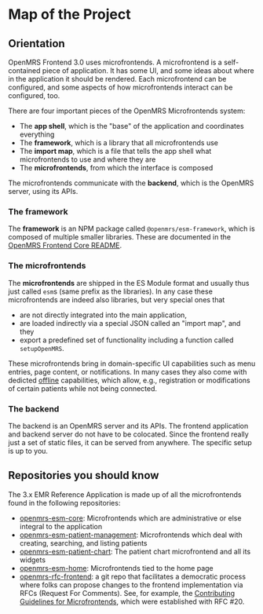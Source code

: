 # Map of the Project

## Orientation

OpenMRS Frontend 3.0 uses microfrontends. A microfrontend is a self-contained piece of application. It has some UI, and some ideas about where in the application it should be rendered. Each microfrontend can be configured, and some aspects of how microfrontends interact can be configured, too.

There are four important pieces of the OpenMRS Microfrontends system:

- The **app shell**, which is the "base" of the application and coordinates everything
- The **framework**, which is a library that all microfrontends use
- The **import map**, which is a file that tells the app shell what microfrontends to use and where they are
- The **microfrontends**, from which the interface is composed

The microfrontends communicate with the **backend**, which is the OpenMRS server, using its APIs.

### The framework

The **framework** is an NPM package called `@openmrs/esm-framework`, which is composed of multiple smaller libraries. These are documented in the
[OpenMRS Frontend Core README](https://github.com/openmrs/openmrs-esm-core#openmrs-frontend-core).

### The microfrontends

The **microfrontends** are shipped in the ES Module format and usually thus just called `esm`s (same prefix as the libraries). In any case these microfrontends are indeed also libraries, but very special ones that

- are not directly integrated into the main application,
- are loaded indirectly via a special JSON called an "import map", and they
- export a predefined set of functionality including a function called `setupOpenMRS`.

These microfrontends bring in domain-specific UI capabilities such as menu entries, page content, or notifications. In many cases they also come with dedicted [offline](../advanced/offline.md) capabilities, which allow, e.g., registration or modifications of certain patients while not being connected.

### The backend

The backend is an OpenMRS server and its APIs. The frontend application and backend server do not have to be colocated. Since the frontend really just a set of static files, it can be served from anywhere. The specific setup is up to you.

## Repositories you should know
The 3.x EMR Reference Application is made up of all the microfrontends found in the following repositories:

- [openmrs-esm-core](https://github.com/openmrs/openmrs-esm-core/tree/master/packages/apps): Microfrontends which are administrative or else integral to the application
- [openmrs-esm-patient-management](https://github.com/openmrs/openmrs-esm-patient-management/tree/main/packages): Microfrontends which deal with creating, searching, and listing patients
- [openmrs-esm-patient-chart](https://github.com/openmrs/openmrs-esm-patient-chart/tree/master/packages): The patient chart microfrontend and all its widgets
- [openmrs-esm-home](https://github.com/openmrs/openmrs-esm-home/tree/master/packages): Microfrontends tied to the home page
- [openmrs-rfc-frontend](https://github.com/openmrs/openmrs-rfc-frontend): a git repo that facilitates a democratic process where folks can propose changes to the frontend implementation via RFCs (Request For Comments). See, for example, the [Contributing Guidelines for Microfrontends](https://github.com/openmrs/openmrs-rfc-frontend/blob/master/text/0020-contributing-guidelines.md), which were established with RFC #20.
